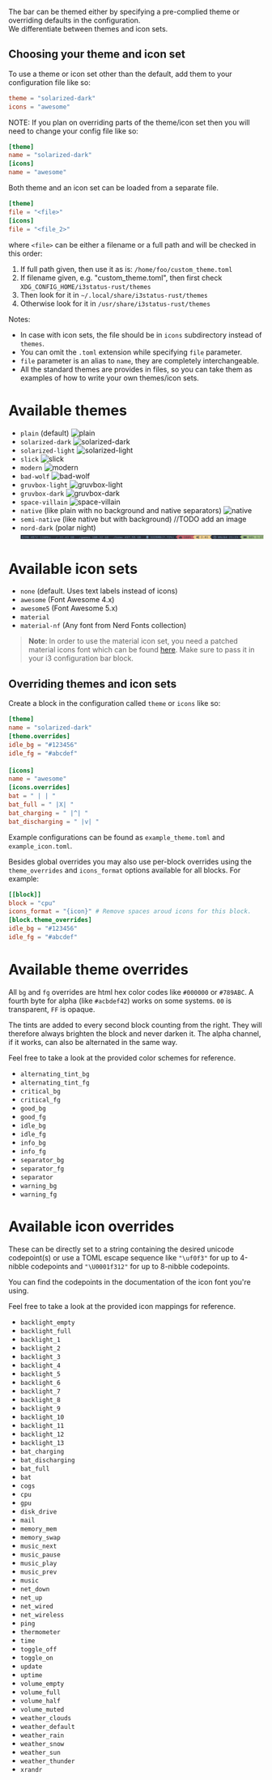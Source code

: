 The bar can be themed either by specifying a pre-complied theme or overriding defaults in the configuration.  
We differentiate between themes and icon sets.

## Choosing your theme and icon set
To use a theme or icon set other than the default, add them to your configuration file like so:
```toml
theme = "solarized-dark"
icons = "awesome"
```
NOTE: If you plan on overriding parts of the theme/icon set then you will need to change your config file like so:
```toml
[theme]
name = "solarized-dark"
[icons]
name = "awesome"
```

Both theme and an icon set can be loaded from a separate file. 
```toml
[theme]
file = "<file>"
[icons]
file = "<file_2>"
```
where `<file>` can be either a filename or a full path and will be checked in this order:

1. If full path given, then use it as is: `/home/foo/custom_theme.toml`
2. If filename given, e.g. "custom_theme.toml", then first check `XDG_CONFIG_HOME/i3status-rust/themes`
3. Then look for it in `~/.local/share/i3status-rust/themes`
4. Otherwise look for it in `/usr/share/i3status-rust/themes`

Notes:
- In case with icon sets, the file should be in `icons` subdirectory instead of `themes`.
- You can omit the `.toml` extension while specifying `file` parameter.
- `file` parameter is an alias to `name`, they are completely interchangeable.
- All the standard themes are provides in files, so you can take them as examples of how to write your own themes/icon sets.

# Available themes

* `plain` (default)
![plain](https://raw.githubusercontent.com/greshake/i3status-rust/master/img/themes/plain.png)
* `solarized-dark`
![solarized-dark](https://raw.githubusercontent.com/greshake/i3status-rust/master/img/themes/solarized_dark.png)
* `solarized-light`
![solarized-light](https://raw.githubusercontent.com/greshake/i3status-rust/master/img/themes/solarized_light.png)
* `slick`
![slick](https://raw.githubusercontent.com/greshake/i3status-rust/master/img/themes/slick.png)
* `modern`
![modern](https://raw.githubusercontent.com/greshake/i3status-rust/master/img/themes/modern.png)
* `bad-wolf`
![bad-wolf](https://raw.githubusercontent.com/greshake/i3status-rust/master/img/themes/bad_wolf.png)
* `gruvbox-light`
![gruvbox-light](https://raw.githubusercontent.com/greshake/i3status-rust/master/img/themes/gruvbox_light.png)
* `gruvbox-dark`
![gruvbox-dark](https://raw.githubusercontent.com/greshake/i3status-rust/master/img/themes/gruvbox_dark.png)
* `space-villain`
![space-villain](https://raw.githubusercontent.com/greshake/i3status-rust/master/img/themes/space_villain.png)
* `native` (like plain with no background and native separators)
![native](https://raw.githubusercontent.com/greshake/i3status-rust/master/img/themes/native.png)
* `semi-native` (like native but with background)
//TODO add an image
* `nord-dark` (polar night)
![nord-dark](https://raw.githubusercontent.com/greshake/i3status-rust/master/img/themes/nord-dark.png)

# Available icon sets

* `none` (default. Uses text labels instead of icons)
* `awesome` (Font Awesome 4.x)
* `awesome5` (Font Awesome 5.x)
* `material`
* `material-nf` (Any font from Nerd Fonts collection)

> **Note**: In order to use the material icon set, you need a patched material icons font which can be found [here](https://gist.github.com/draoncc/3c20d8d4262892ccd2e227eefeafa8ef/raw/3e6e12c213fba1ec28aaa26430c3606874754c30/MaterialIcons-Regular-for-inline.ttf). Make sure to pass it in your i3 configuration bar block.

## Overriding themes and icon sets

Create a block in the configuration called `theme` or `icons` like so:

```toml
[theme]
name = "solarized-dark"
[theme.overrides]
idle_bg = "#123456"
idle_fg = "#abcdef"

[icons]
name = "awesome"
[icons.overrides]
bat = " | | "
bat_full = " |X| "
bat_charging = " |^| "
bat_discharging = " |v| "
```

Example configurations can be found as `example_theme.toml` and `example_icon.toml`.

Besides global overrides you may also use per-block overrides using the `theme_overrides` and `icons_format` options available for all blocks.
For example:
```toml
[[block]]
block = "cpu"
icons_format = "{icon}" # Remove spaces aroud icons for this block.
[block.theme_overrides]
idle_bg = "#123456"
idle_fg = "#abcdef"
```

# Available theme overrides

All `bg` and `fg` overrides are html hex color codes like `#000000` or `#789ABC`. A fourth byte for alpha (like `#acbdef42`) works on some systems. `00` is transparent, `FF` is opaque.

The tints are added to every second block counting from the right. They will therefore always brighten the block and never darken it. The alpha channel, if it works, can also be alternated in the same way.

Feel free to take a look at the provided color schemes for reference.

* `alternating_tint_bg`
* `alternating_tint_fg`
* `critical_bg`
* `critical_fg`
* `good_bg`
* `good_fg`
* `idle_bg`
* `idle_fg`
* `info_bg`
* `info_fg`
* `separator_bg`
* `separator_fg`
* `separator`
* `warning_bg`
* `warning_fg`

# Available icon overrides

These can be directly set to a string containing the desired unicode codepoint(s) or use a TOML escape sequence like `"\uf0f3"` for up to 4-nibble codepoints and `"\U0001f312"` for up to 8-nibble codepoints.

You can find the codepoints in the documentation of the icon font you're using.

Feel free to take a look at the provided icon mappings for reference.

* `backlight_empty`
* `backlight_full`
* `backlight_1`
* `backlight_2`
* `backlight_3`
* `backlight_4`
* `backlight_5`
* `backlight_6`
* `backlight_7`
* `backlight_8`
* `backlight_9`
* `backlight_10`
* `backlight_11`
* `backlight_12`
* `backlight_13`
* `bat_charging`
* `bat_discharging`
* `bat_full`
* `bat`
* `cogs`
* `cpu`
* `gpu`
* `disk_drive`
* `mail`
* `memory_mem`
* `memory_swap`
* `music_next`
* `music_pause`
* `music_play`
* `music_prev`
* `music`
* `net_down`
* `net_up`
* `net_wired`
* `net_wireless`
* `ping`
* `thermometer`
* `time`
* `toggle_off`
* `toggle_on`
* `update`
* `uptime`
* `volume_empty`
* `volume_full`
* `volume_half`
* `volume_muted`
* `weather_clouds`
* `weather_default`
* `weather_rain`
* `weather_snow`
* `weather_sun`
* `weather_thunder`
* `xrandr`
